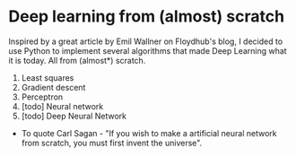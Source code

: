 # Deep learning from (almost) scratch


Inspired by a great article by Emil Wallner on Floydhub's blog, I decided to use Python to implement several algorithms that made Deep Learning what it is today. All from (almost*) scratch.

1. Least squares
2. Gradient descent
3. Perceptron
4. [todo] Neural network
5. [todo] Deep Neural Network 

- To quote Carl Sagan - "If you wish to make a artificial neural network from scratch, you must first invent the universe". 
